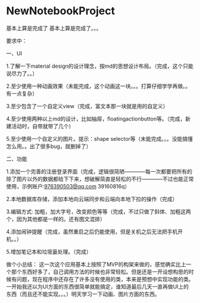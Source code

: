 # NewNotebookProject
基本上算是完成了
基本上算是完成了。。。

要求中：

一、UI

1.了解一下material design的设计理念，按md的思想设计布局。（完成，这个只能说尽力了。。）

2.至少使用一种动画效果（未能完成，这个动画这一块。。。打算仔细学学再做。。有一点复杂）

3.至少包含了一个自定义view（完成，富文本那一块就是用的自定义）

4.至少使用两种以上md的设计，比如抽屉，floatingactionbutton等。（完成，新建活动时，自带就带了几个）

5.至少使用一个自定义的图片。提示：shape selector等（未能完成。。。没能搞懂怎么用。。出了很多bug，就删掉了）

二、功能

1.添加一个完善的注册登录界面（完成，逻辑很简陋————每一次都要把所有的除了图片以外的数据都给下下来，想破解简直是轻松的不行————不过也能正常使用，示例账户:976390503@qq.com 39160816q）

2.本地数据库存储，添加本地向云端同步和云端向本地下拉的操作（完成）

3.编辑方式: 加粗，加大字号，改变颜色等等（完成，不过只做了斜体、加粗这两个，因为其他都是一样的。还有图文混排）

4.添加闹钟提醒（完成，虽然重启之后仍能使用，但是关机之后无法把手机开机。。）

5.增加笔记本和垃圾篓处理。（完成）

做个小总结： 这一次这个应用基本上按照了MVP的构架来做的，感觉确实比上一个那个东西好多了，自己调用方法的时候也非常轻松。但是还是一开设想构思的时候有问题，现在程序中还存在了许多没有使用的类，本来是预想中实现功能的类。一开始我还以为UI方面的东西很简单就能搞定，谁知道最后几天一直再做UI上的东西（而且还不能实现。。。）明天学习一下动画、图片方面的东西。
